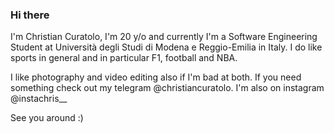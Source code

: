 ### Hi there

I'm Christian Curatolo, I'm 20 y/o and currently I'm a Software Engineering Student at Università degli Studi di Modena e Reggio-Emilia in Italy. 
I do like sports in general and in particular F1, football and NBA. 

I like photography and video editing also if I'm bad at both. If you need something check out my telegram @christiancuratolo. I'm also on instagram @instachris__ 

See you around :)
